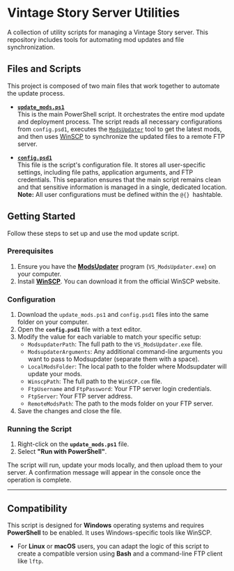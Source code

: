 # Vintage Story Server Utilities

A collection of utility scripts for managing a Vintage Story server. This repository includes tools for automating mod updates and file synchronization.

## Files and Scripts

This project is composed of two main files that work together to automate the update process.

* **[`update_mods.ps1`](update_mods.ps1)**  
This is the main PowerShell script. It orchestrates the entire mod update and deployment process. The script reads all necessary configurations from `config.psd1`, executes the [`ModsUpdater`](https://github.com/Laerinok/VS_ModsUpdater_v2) tool to get the latest mods, and then uses [WinSCP](https://winscp.net/eng/index.php) to synchronize the updated files to a remote FTP server.

* **[`config.psd1`](config.psd1)**  
This file is the script's configuration file. It stores all user-specific settings, including file paths, application arguments, and FTP credentials. This separation ensures that the main script remains clean and that sensitive information is managed in a single, dedicated location. **Note:** All user configurations must be defined within the `@{} `hashtable.

## Getting Started

Follow these steps to set up and use the mod update script.

### Prerequisites

1.  Ensure you have the **[ModsUpdater](https://github.com/Laerinok/VS_ModsUpdater_v2)** program (`VS_ModsUpdater.exe`) on your computer.
2.  Install **[WinSCP](https://winscp.net/eng/index.php)**. You can download it from the official WinSCP website.

### Configuration

1.  Download the `update_mods.ps1` and `config.psd1` files into the same folder on your computer.
2.  Open the **`config.psd1`** file with a text editor.
3.  Modify the value for each variable to match your specific setup:
    * `ModsupdaterPath`: The full path to the `VS_ModsUpdater.exe` file.
    * `ModsupdaterArguments`: Any additional command-line arguments you want to pass to Modsupdater (separate them with a space).
    * `LocalModsFolder`: The local path to the folder where Modsupdater will update your mods.
    * `WinscpPath`: The full path to the `WinSCP.com` file.
    * `FtpUsername` and `FtpPassword`: Your FTP server login credentials.
    * `FtpServer`: Your FTP server address.
    * `RemoteModsPath`: The path to the mods folder on your FTP server.
4.  Save the changes and close the file.

### Running the Script

1.  Right-click on the **`update_mods.ps1`** file.
2.  Select **"Run with PowerShell"**.

The script will run, update your mods locally, and then upload them to your server. A confirmation message will appear in the console once the operation is complete.

---

## Compatibility

This script is designed for **Windows** operating systems and requires **PowerShell** to be enabled. It uses Windows-specific tools like WinSCP.

* For **Linux** or **macOS** users, you can adapt the logic of this script to create a compatible version using **Bash** and a command-line FTP client like `lftp`.
